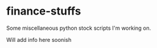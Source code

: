 # finance-stuffs
Some miscellaneous python stock scripts I'm working on. 


Will add info here soonish
 
 
